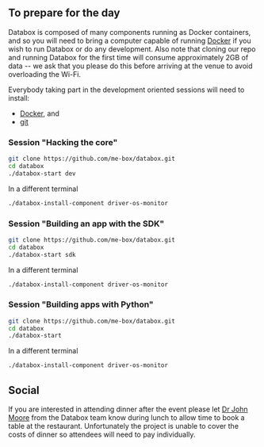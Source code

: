 ## To prepare for the day

Databox is composed of many components running as Docker containers, and so you
will need to bring a computer capable of running
[Docker](https://www.docker.com) if you wish to run Databox or do any
development. Also note that cloning our repo and running Databox for the first
time will consume approximately 2GB of data -- we ask that you please do this
before arriving at the venue to avoid overloading the Wi-Fi.

Everybody taking part in the development oriented sessions will need to install:

  * [Docker](https://docs.docker.com/engine/installation/#desktop), and
  * [git](https://git-scm.com/book/en/v2/Getting-Started-Installing-Git)


### Session "Hacking the core"

```bash
git clone https://github.com/me-box/databox.git
cd databox
./databox-start dev
```

In a different terminal
```bash
./databox-install-component driver-os-monitor
```

### Session "Building an app with the SDK"

```bash
git clone https://github.com/me-box/databox.git
cd databox
./databox-start sdk
```

In a different terminal
```bash
./databox-install-component driver-os-monitor
```

### Session "Building apps with Python"

```bash
git clone https://github.com/me-box/databox.git
cd databox
./databox-start
```

In a different terminal
```bash
./databox-install-component driver-os-monitor
```

## Social

If you are interested in attending dinner after the event please let [Dr John
Moore](mailto:jm2170@cl.cam.ac.uk) from the Databox team know during lunch to
allow time to book a table at the restaurant. Unfortunately the project is
unable to cover the costs of dinner so attendees will need to pay individually.
